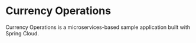 # Currency Operations

Currency Operations is a microservices-based sample application built with Spring Cloud.
